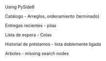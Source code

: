 Using PySide6

Catálogo - Arreglos, ordenamiento (terminado)

Entregas recientes - pilas

Lista de espera - Colas

Historial de préstamos - lista doblemente ligada

Arboles - missing search nodes
